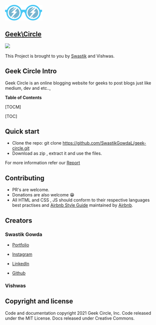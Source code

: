 ![](https://github.com/SwastikGowdaL/geek-circle/blob/main/public/assets/img/logo.png?raw=true)
## [Geek\Circle](https://geek-circle.glitch.me/index)
![](https://img.shields.io/packagist/stars/SwastikGowdaL/geek-circle?style=social) 

This Project is brought to you by [Swastik](https://swastikgowdal.github.io/SwastikGowda-Portfolio/) and Vishwas.

## Geek Circle Intro

Geek Circle is an online blogging website for geeks to post blogs just like medium, dev and etc..,

**Table of Contents**

[TOCM]

[TOC]


## Quick start

* Clone the repo: git clone https://github.com/SwastikGowdaL/geek-circle.git
* Download as zip , extract it and use the files.

For more information refer our [Report](#)


## Contributing

* PR's are welcome.
* Donations are also welcome 😁
* All HTML and CSS , JS should conform to their respective languages best practises and [Airbnb Style Guide](https://github.com/airbnb/javascript) maintained by [Airbnb](https://github.com/airbnb/javascript).


## Creators

### Swastik Gowda

* [Portfolio](https://swastikgowdal.github.io/SwastikGowda-Portfolio/)

* [Instagram](https://www.instagram.com/coder_rna/)

* [LinkedIn](https://www.linkedin.com/in/swastik-gowda-l-06972a18a/)
* [Github](https://github.com/SwastikGowdaL)


### Vishwas

## Copyright and license

Code and documentation copyright 2021  Geek Circle, Inc. Code released under the MIT License. Docs released under Creative Commons.
